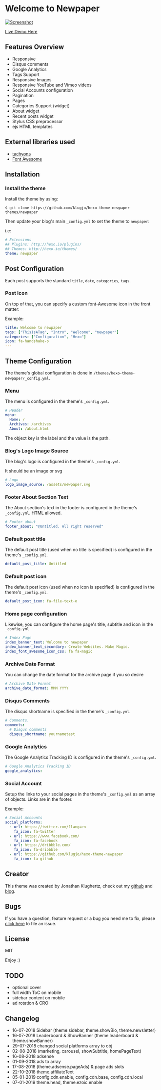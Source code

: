 # Welcome to Newpaper

[![Screenshot](http://www.codeblocq.com/img/hexo-theme-thumbnail/hexo-theme-newpaper-screenshot.jpg)](http://www.codeblocq.com/assets/projects/hexo-theme-newpaper/)

[Live Demo Here](http://www.codeblocq.com/assets/projects/hexo-theme-newpaper/)

<!-- more -->

## Features Overview

- Responsive
- Disqus comments
- Google Analytics
- Tags Support
- Responsive Images
- Responsive YouTube and Vimeo videos
- Social Accounts configuration
- Pagination
- Pages
- Categories Support (widget)
- About widget
- Recent posts widget
- Stylus CSS preprocessor
- ejs HTML templates


## External libraries used

- [tachyons](http://tachyons.io/)
- [Font Awesome](http://fontawesome.io/icons/)

## Installation

### Install the theme

Install the theme by using:

```
$ git clone https://github.com/klugjo/hexo-theme-newpaper themes/newpaper
```

Then update your blog's main `_config.yml` to set the theme to `newpaper`:

i.e:

``` yaml
# Extensions
## Plugins: http://hexo.io/plugins/
## Themes: http://hexo.io/themes/
theme: newpaper
```

## Post Configuration

Each post supports the standard `title`, `date`, `categories`, `tags`.

### Post Icon

On top of that, you can specify a custom font-Awesome icon in the front matter:

Example:

``` yaml
title: Welcome to newpaper
tags: ["ThisIsATag", "Intro", "Welcome", "newpaper"]
categories: ["Configuration", "Hexo"]
icon: fa-handshake-o
---
```

## Theme Configuration

The theme's global configuration is done in `/themes/hexo-theme-newpaper/_config.yml`.

### Menu

The menu is configured in the theme's `_config.yml`.

``` yaml
# Header
menu:
  Home: /
  Archives: /archives
  About: /about.html
```

The object key is the label and the value is the path.

### Blog's Logo Image Source

The blog's logo is configured in the theme's `_config.yml`.

It should be an image or svg

``` yaml
# Logo
logo_image_source: /assets/newpaper.svg
```

### Footer About Section Text

The About section's text in the footer is configured in the theme's `_config.yml`. HTML allowed.

``` yaml
# Footer about
footer_about: "@Untitled. All right reserved"
```

### Default post title

The default post title (used when no title is specified) is configured in the theme's `_config.yml`.

``` yaml
default_post_title: Untitled
```

### Default post icon

The default post icon (used when no icon is specified) is configured in the theme's `_config.yml`.

``` yaml
default_post_icon: fa-file-text-o
```

### Home page configuration

Likewise, you can configure the home page's title, subtitle and icon in the `_config.yml`

``` yaml
# Index Page
index_banner_text: Welcome to newpaper
index_banner_text_secondary: Create Websites. Make Magic.
index_font_awesome_icon_css: fa fa-magic
```

### Archive Date Format

You can change the date format for the archive page if you so desire

``` yaml
# Archive Date Format
archive_date_format: MMM YYYY
```

### Disqus Comments

The disqus shortname is specified in the theme's `_config.yml`.

``` yaml
# Comments.
comments:
  # Disqus comments
  disqus_shortname: yournametest
```

### Google Analytics

The Google Analytics Tracking ID is configured in the theme's `_config.yml`.

``` yaml
# Google Analytics Tracking ID
google_analytics:
```

### Social Account

Setup the links to your social pages in the theme's `_config.yml` as an array of objects. Links are in the footer.

Example:

``` yaml
# Social Accounts
social_platforms:
  - url: https://twitter.com/?lang=en
    fa_icon: fa-twitter
  - url: https://www.facebook.com/
    fa_icon: fa-facebook
  - url: https://dribbble.com/
    fa_icon: fa-dribbble 
  - url: https://github.com/klugjo/hexo-theme-newpaper
    fa_icon: fa-github
```

## Creator

This theme was created by Jonathan Klughertz, check out my [github](https://github.com/klugjo) and [blog](http://www.codeblocq.com/).

## Bugs

If you have a question, feature request or a bug you need me to fix, please [click here](https://github.com/klugjo/hexo-theme-newpaper/issues/new) to file an issue.

## License

MIT

Enjoy :)

## TODO

- optional cover
- full width ToC on mobile
- sidebar content on mobile
- ad rotation & CRO

## Changelog

- 16-07-2018 Sidebar (theme.sidebar, theme.showBio, theme.newsletter)
- 16-07-2018 Leaderboard & ShowBanner (theme.leaderboard & theme.showBanner)
- 29-07-2018 changed social platforms array to obj
- 02-08-2018 (marketing, carousel, showSubtitle, homePageText)
- 16-08-2018 adsense
- 01-09-2018 ads to array
- 17-08-2018 (theme.adsense.pageAds) & page ads slots
- 22-10-2018 theme.affiliateText
- 05-01-2019 config.cdn.enable, config.cdn.base, config.cdn.local
- 07-01-2019 theme.head, theme.ezoic.enable
